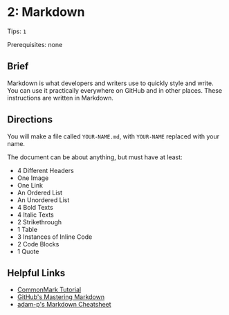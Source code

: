 # 2: Markdown

Tips: `1`

Prerequisites: none

## Brief

Markdown is what developers and writers use to quickly style and write. You can use it practically everywhere on GitHub and in other places. These instructions are written in Markdown.

## Directions

You will make a file called `YOUR-NAME.md`, with `YOUR-NAME` replaced with your name.

The document can be about anything, but must have at least:

- 4 Different Headers
- One Image
- One Link
- An Ordered List
- An Unordered List
- 4 Bold Texts
- 4 Italic Texts
- 2 Strikethrough
- 1 Table
- 3 Instances of Inline Code
- 2 Code Blocks
- 1 Quote

## Helpful Links

- [CommonMark Tutorial](http://commonmark.org/help/tutorial/)
- [GitHub's Mastering Markdown](https://guides.github.com/features/mastering-markdown/)
- [adam-p's Markdown Cheatsheet](https://github.com/adam-p/markdown-here/wiki/Markdown-Cheatsheet)